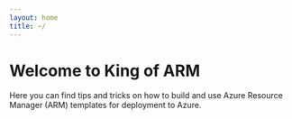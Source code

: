 ```yaml
---
layout: home
title: ~/
---
```

# Welcome to King of ARM

Here you can find tips and tricks on how to build and use Azure Resource Manager (ARM) templates for deployment to Azure. 
